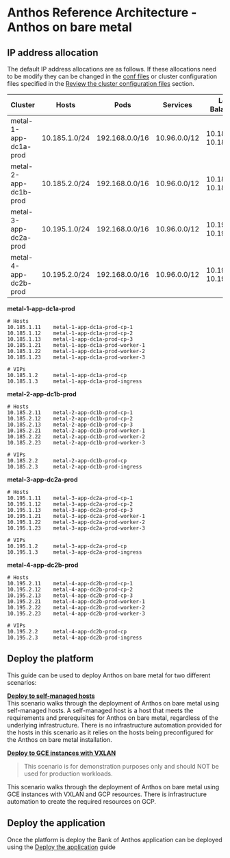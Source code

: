 # Anthos Reference Architecture - Anthos on bare metal

## IP address allocation

The default IP address allocations are as follows. If these allocations need to be modify they can be changed in the [conf files](conf/) or cluster configuration files specified in the [Review the cluster configuration files](docs/deploy-to-hosts.md#review-the-cluster-configuration-files) section.

| Cluster               | Hosts         | Pods           | Services     | Load Balancers         |
| --------------------- | ------------- | -------------- | ------------ | ---------------------- |
| metal-1-app-dc1a-prod | 10.185.1.0/24 | 192.168.0.0/16 | 10.96.0.0/12 | 10.185.1.3-10.185.1.10 |
| metal-2-app-dc1b-prod | 10.185.2.0/24 | 192.168.0.0/16 | 10.96.0.0/12 | 10.185.2.3-10.185.2.10 |
| metal-3-app-dc2a-prod | 10.195.1.0/24 | 192.168.0.0/16 | 10.96.0.0/12 | 10.195.1.3-10.195.1.10 |
| metal-4-app-dc2b-prod | 10.195.2.0/24 | 192.168.0.0/16 | 10.96.0.0/12 | 10.195.2.3-10.195.2.10 |

**metal-1-app-dc1a-prod**

```
# Hosts
10.185.1.11    metal-1-app-dc1a-prod-cp-1
10.185.1.12    metal-1-app-dc1a-prod-cp-2
10.185.1.13    metal-1-app-dc1a-prod-cp-3
10.185.1.21    metal-1-app-dc1a-prod-worker-1
10.185.1.22    metal-1-app-dc1a-prod-worker-2
10.185.1.23    metal-1-app-dc1a-prod-worker-3

# VIPs
10.185.1.2     metal-1-app-dc1a-prod-cp
10.185.1.3     metal-1-app-dc1a-prod-ingress
```

**metal-2-app-dc1b-prod**

```
# Hosts
10.185.2.11    metal-2-app-dc1b-prod-cp-1
10.185.2.12    metal-2-app-dc1b-prod-cp-2
10.185.2.13    metal-2-app-dc1b-prod-cp-3
10.185.2.21    metal-2-app-dc1b-prod-worker-1
10.185.2.22    metal-2-app-dc1b-prod-worker-2
10.185.2.23    metal-2-app-dc1b-prod-worker-3

# VIPs
10.185.2.2     metal-2-app-dc1b-prod-cp
10.185.2.3     metal-2-app-dc1b-prod-ingress
```

**metal-3-app-dc2a-prod**

```
# Hosts
10.195.1.11    metal-3-app-dc2a-prod-cp-1
10.195.1.12    metal-3-app-dc2a-prod-cp-2
10.195.1.13    metal-3-app-dc2a-prod-cp-3
10.195.1.21    metal-3-app-dc2a-prod-worker-1
10.195.1.22    metal-3-app-dc2a-prod-worker-2
10.195.1.23    metal-3-app-dc2a-prod-worker-3

# VIPs
10.195.1.2     metal-3-app-dc2a-prod-cp
10.195.1.3     metal-3-app-dc2a-prod-ingress
```

**metal-4-app-dc2b-prod**

```
# Hosts
10.195.2.11    metal-4-app-dc2b-prod-cp-1
10.195.2.12    metal-4-app-dc2b-prod-cp-2
10.195.2.13    metal-4-app-dc2b-prod-cp-3
10.195.2.21    metal-4-app-dc2b-prod-worker-1
10.195.2.22    metal-4-app-dc2b-prod-worker-2
10.195.2.23    metal-4-app-dc2b-prod-worker-3

# VIPs
10.195.2.2     metal-4-app-dc2b-prod-cp
10.195.2.3     metal-4-app-dc2b-prod-ingress
```

## Deploy the platform

This guide can be used to deploy Anthos on bare metal for two different scenarios:

**[Deploy to self-managed hosts](docs/deploy-to-hosts.md)**  
This scenario walks through the deployment of Anthos on bare metal using self-managed hosts. A self-managed host is a host that meets the requirements and prerequisites for Anthos on bare metal, regardless of the underlying infrastructure. There is no infrastructure automation provided for the hosts in this scenario as it relies on the hosts being preconfigured for the Anthos on bare metal installation.

**[Deploy to GCE instances with VXLAN](docs/deploy-to-gce-instances-vxlan.md)**

> This scenario is for demonstration purposes only and should NOT be used for production workloads.

This scenario walks through the deployment of Anthos on bare metal using GCE instances with VXLAN and GCP resources. There is infrastructure automation to create the required resources on GCP.

## Deploy the application

Once the platform is deploy the Bank of Anthos application can be deployed using the [Deploy the application](docs/deploy-the-application.md) guide
